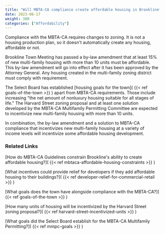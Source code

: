 ```yaml
---
title: "Will MBTA-CA compliance create affordable housing in Brookline?"
date: 2023-06-17
weight: 380
categories: ["Affordability"]
---
```

Compliance with the MBTA-CA requires changes to zoning. It is not a housing production plan, so it doesn't automatically create any housing, affordable or not.

Brookline Town Meeting has passed a by-law amendment that at least 15% of new multi-family housing  with more than 10 units must be affordable. This by-law amendment will go into effect after it has been approved by the Attorney General. Any housing created in the multi-family zoning district must comply with requirement.

The Select Board has established [housing goals for the town]( {{< ref goals-of-the-town >}} ) apart from MBTA-CA requirements. Those include increasing "the net amount of nonluxury housing suitable for all stages of life." The Harvard Street zoning proposal and at least one solution developed by the MBTA-CA Multifamily Permitting Committee are expected to incentivize new multi-family housing with more than 10 units.

In combination, the by-law amendment and a solution to MBTA-CA compliance that incentivizes new multi-family housing at a variety of income levels will incentivize some affordable housing development.

### Related Links

[How do MBTA-CA Guidelines constrain Brookline's ability to create affordable housing?]( {{< ref mbtaca-affordable-housing-constraints >}} ) 

[What incentives could provide relief for developers if they add affordable housing to their buildings?]( {{< ref developer-relief-for-commercial-retail >}} ) 

[What goals does the town have alongside compliance with the MBTA-CA?]( {{< ref goals-of-the-town >}} )

[How many units of housing will be incentivized by the Harvard Street zoning proposal?]( {{< ref harvard-street-incentivized-units >}} ) 

[What goals did the Select Board establish for the MBTA-CA Multifamily Permitting?]( {{< ref mmpc-goals >}} )

